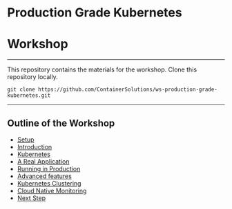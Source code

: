 # Production Grade Kubernetes
# Workshop

---

This repository contains the materials for the workshop. Clone this repository locally.

```
git clone https://github.com/ContainerSolutions/ws-production-grade-kubernetes.git
```

---

## Outline of the Workshop

* [Setup](./workshop_setup.md)
* [Introduction](./01_introduction.md)
* [Kubernetes](./02_kubernetes.md)
* [A Real Application](./03_real_application.md)
* [Running in Production](./04_productionize.md)
* [Advanced features](./05_advanced.md)
* [Kubernetes Clustering](./06_cluster.md)
* [Cloud Native Monitoring](./07_monitoring.md)
* [Next Step](./08_next_steps.md)
